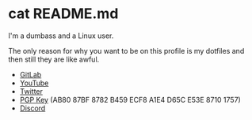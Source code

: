 # cat README.md
I'm a dumbass and a Linux user.

The only reason for why you want to be on this profile is my dotfiles and then still they are like awful.

- [GitLab](https://gitlab.com/chtc)
- [YouTube](https://www.youtube.com/channel/UC-5mLU2LQZQAjWQTCloslBw)
- [Twitter](https://twitter.com/notchtc)
- [PGP Key](https://chtc.gitlab.io/files/chtc.asc) (AB80 87BF 8782 B459 ECF8 A1E4 D65C E53E 8710 1757)
- [Discord](https://discord.com/users/703166258748588073)
